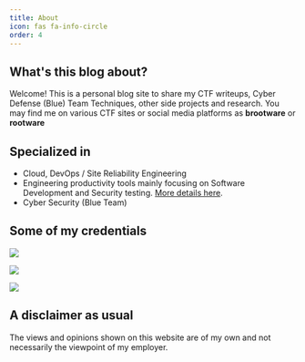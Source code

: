 ```yaml
---
title: About
icon: fas fa-info-circle
order: 4
---
```


## What's this blog about?

Welcome! This is a personal blog site to share my CTF writeups, Cyber Defense (Blue) Team Techniques, other side projects and research. You may find me on various CTF sites or social media platforms as **brootware** or **rootware**

## Specialized in

- Cloud, DevOps / Site Reliability Engineering
- Engineering productivity tools mainly focusing on Software Development and Security testing. [More details here](https://brootware.github.io/categories/security-toolkit/).
- Cyber Security (Blue Team)

## Some of my credentials

<a href="https://www.credly.com/users/oaker-min/badges"><img src="https://img.shields.io/badge/Credly%20Certificates-Oaker%20Min-brightgreen" /></a>

<a href="https://blueteamlabs.online/public/user/f7656a47c955978a69858f"><img src="https://img.shields.io/badge/blueteamlabs-Top%202%20percent-blue" /></a>

<a href="https://cyberdefenders.org/profile/rootware"><img src="https://img.shields.io/badge/cyberdefenders.org-rootware-blue" /></a>

<script src="https://tryhackme.com/badge/242534"></script>

## A disclaimer as usual

The views and opinions shown on this website are of my own and not necessarily the viewpoint of my employer.

<!-- > **Note**: Add Markdown syntax content to file `_tabs/about.md` and it will show up on this page. -->
